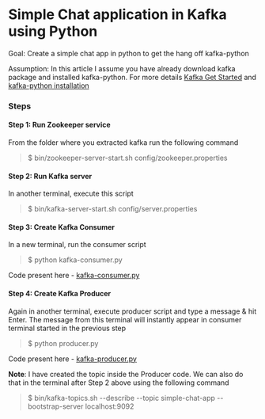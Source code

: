 # Simple Chat application in Kafka using Python

Goal: Create a simple chat app in python to get the hang off kafka-python

Assumption: In this article I assume you have already download kafka package and installed kafka-python. For more details [Kafka Get Started](https://kafka.apache.org/quickstart) and [kafka-python installation](https://kafka-python.readthedocs.io/en/master/install.html)

### Steps

#### Step 1: Run Zookeeper service
From the folder where you extracted kafka run the following command
>$ bin/zookeeper-server-start.sh config/zookeeper.properties

#### Step 2: Run Kafka server
In another terminal, execute this script
>$ bin/kafka-server-start.sh config/server.properties

#### Step 3: Create Kafka Consumer

In a new terminal, run the consumer script
>$ python kafka-consumer.py

Code present here - [kafka-consumer.py](https://github.com/siddharth1608/datascience/blob/master/streaming/kafka/python/simple_chat_app/kafka-consumer.py)
 
#### Step 4: Create Kafka Producer
Again in another terminal, execute producer script and type a message & hit Enter. The message from this terminal will instantly appear in consumer terminal started in the previous step
>$ python producer.py

Code present here - [kafka-producer.py](https://github.com/siddharth1608/datascience/blob/master/streaming/kafka/python/simple_chat_app/kafka-producer.py)

**Note**: I have created the topic inside the Producer code. We can also do that in the terminal after Step 2 above using the following command
>$ bin/kafka-topics.sh --describe --topic simple-chat-app --bootstrap-server localhost:9092